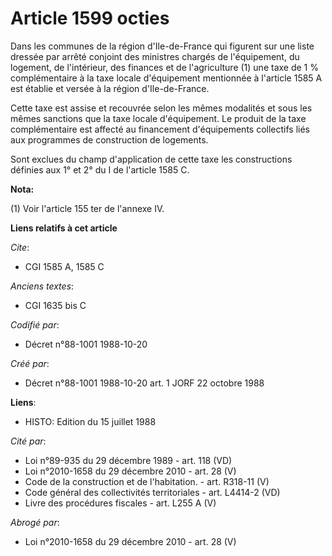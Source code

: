 # Article 1599 octies

Dans les communes de la région d'Ile-de-France qui figurent sur une liste dressée par arrêté conjoint des ministres chargés
de l'équipement, du logement, de l'intérieur, des finances et de l'agriculture (1) une taxe de 1 % complémentaire à la taxe
locale d'équipement mentionnée à l'article 1585 A est établie et versée à la région d'Ile-de-France.

Cette taxe est assise et recouvrée selon les mêmes modalités et sous les mêmes sanctions que la taxe locale d'équipement. Le
produit de la taxe complémentaire est affecté au financement d'équipements collectifs liés aux programmes de construction de
logements.

Sont exclues du champ d'application de cette taxe les constructions définies aux 1° et 2° du I de l'article 1585 C.

**Nota:**

(1) Voir l'article 155 ter de l'annexe IV.

**Liens relatifs à cet article**

_Cite_:

  - CGI 1585 A, 1585 C

_Anciens textes_:

  - CGI 1635 bis C

_Codifié par_:

  - Décret n°88-1001 1988-10-20

_Créé par_:

  - Décret n°88-1001 1988-10-20 art. 1 JORF 22 octobre 1988

**Liens**:

  - HISTO: Edition du 15 juillet 1988

_Cité par_:

  - Loi n°89-935 du 29 décembre 1989 - art. 118 (VD)
  - Loi n°2010-1658 du 29 décembre 2010 - art. 28 (V)
  - Code de la construction et de l'habitation. - art. R318-11 (V)
  - Code général des collectivités territoriales - art. L4414-2 (VD)
  - Livre des procédures fiscales - art. L255 A (V)

_Abrogé par_:

  - Loi n°2010-1658 du 29 décembre 2010 - art. 28 (V)
